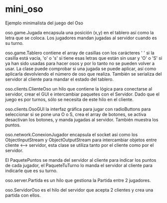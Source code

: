 # mini_oso
Ejemplo minimalista del juego del Oso

oso.game.Jugada encapsula una posición (x,y) en el tablero así como la letra que se coloca. Los jugadores mandan jugadas al servidor cuando es su turno.

oso.game.Tablero contiene el array de casillas con los carácteres ' ' si la casilla está vacía, 'o' o 's' si tiene esas letras que están sin usar y 'O' o 'S' si ya han sido usadas para hacer osos y por lo tanto no se pueden volver a usar. La clase puede comprobar si una jugada se puede aplicar, así como aplicarla devolviendo el número de oso que realiza. También se serializa del servidor al cliente para mandar el estado del tablero.

oso.clients.ClienteOso un hilo que contiene la lógica para conectarse al servidor, crear el GUI e intercambiar paquetes con el Servidor. Dado que el juego es por turnos, sólo se necesita de este hilo en el cliente.

oso.clients.OsoGUI la interfaz gráfica para jugar con radioButtons para seleccionar si se pone una O o S, crea el array de botones, se activa desactivan los botones, y manda jugadas al servidor. También muestra los puntos.

oso.network.ConexionJugador encapsula el socket así como los ObjectInputStream y ObjectOutputStream para intercambiar objetos entre cliente <--> servidor, esta clase se utiliza tanto por el cliente como por el servidor. 

El PaquetePuntos se manda del servidor al cliente para indicar los puntos de cada jugador, el PaqueteTuTurno lo manda el servidor al cliente para indicarle que es su turno.

oso.server.Partida es un hilo que gestiona la Partida entre 2 jugadores. 

oso.ServidorOso es el hilo del servidor que acepta 2 clientes y crea una partida con ellos.